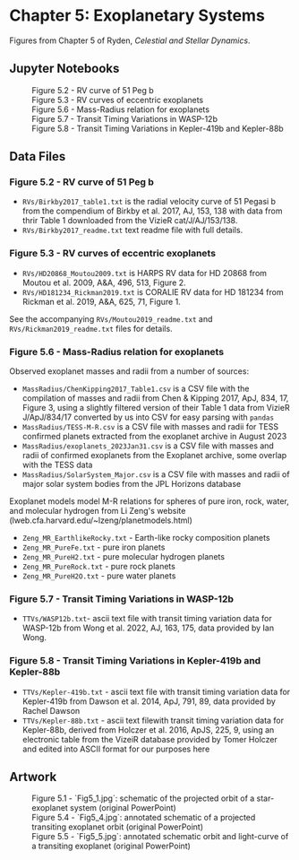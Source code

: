 # Chapter 5: Exoplanetary Systems

Figures from Chapter 5 of Ryden, *Celestial and Stellar Dynamics*.

## Jupyter Notebooks

<dl>
    <dd>Figure 5.2 - RV curve of 51 Peg b
    <dd>Figure 5.3 - RV curves of eccentric exoplanets
    <dd>Figure 5.6 - Mass-Radius relation for exoplanets
    <dd>Figure 5.7 - Transit Timing Variations in WASP-12b
    <dd>Figure 5.8 - Transit Timing Variations in Kepler-419b and Kepler-88b
</dl>

## Data Files

### Figure 5.2 - RV curve of 51 Peg b

 * `RVs/Birkby2017_table1.txt` is the radial velocity curve of 51 Pegasi b from the compendium of Birkby et al. 2017, AJ, 153, 138 with data from thrir Table 1 downloaded from the VizieR cat/J/AJ/153/138.
 * `RVs/Birkby2017_readme.txt` text readme file with full details.

### Figure 5.3 - RV curves of eccentric exoplanets

 * `RVs/HD20868_Moutou2009.txt` is HARPS RV data for HD 20868 from Moutou et al. 2009, A&A, 496, 513, Figure 2.
 * `RVs/HD181234_Rickman2019.txt` is CORALIE RV data for HD 181234 from Rickman et al. 2019, A&A, 625, 71, Figure 1.

See the accompanying `RVs/Moutou2019_readme.txt` and `RVs/Rickman2019_readme.txt` files for details.

### Figure 5.6 - Mass-Radius relation for exoplanets

Observed exoplanet masses and radii from a number of sources:
 * `MassRadius/ChenKipping2017_Table1.csv` is a CSV file with the compilation of masses and radii from Chen & Kipping 2017, ApJ, 834, 17, Figure 3, using a slightly filtered version of their Table 1 data from VizieR J/ApJ/834/17 converted by us into CSV for easy parsing with `pandas`
 * `MassRadius/TESS-M-R.csv` is a CSV file with masses and radii for TESS confirmed planets extracted from the exoplanet archive in August 2023
 * `MassRadius/exoplanets_2023Jan31.csv` is a CSV file with masses and radii of confirmed exoplanets from the Exoplanet archive, some overlap with the TESS data
 * `MassRadius/SolarSystem_Major.csv` is a CSV file with masses and radii of major solar system bodies from the JPL Horizons database

Exoplanet models model M-R relations for spheres of pure iron, rock, water, and molecular hydrogen from Li Zeng's website (lweb.cfa.harvard.edu/~lzeng/planetmodels.html)
 * `Zeng_MR_EarthlikeRocky.txt` - Earth-like rocky composition planets
 * `Zeng_MR_PureFe.txt` - pure iron planets
 * `Zeng_MR_PureH2.txt` - pure molecular hydrogen planets
 * `Zeng_MR_PureRock.txt` - pure rock planets
 * `Zeng_MR_PureH2O.txt` - pure water planets

### Figure 5.7 - Transit Timing Variations in WASP-12b

 * `TTVs/WASP12b.txt`- ascii text file with transit timing variation data for WASP-12b from Wong et al. 2022, AJ, 163, 175, data provided by Ian Wong.

### Figure 5.8 - Transit Timing Variations in Kepler-419b and Kepler-88b

 * `TTVs/Kepler-419b.txt` - ascii text file with transit timing variation data for Kepler-419b from Dawson et al. 2014, ApJ, 791, 89, data provided by Rachel Dawson
 * `TTVs/Kepler-88b.txt` - ascii text filewith transit timing variation data for Kepler-88b, derived from Holczer et al. 2016, ApJS, 225, 9, using an electronic table from the VizeiR database provided by Tomer Holczer and edited into ASCII format for our purposes here

## Artwork

<dl>
    <dd>Figure 5.1 - `Fig5_1.jpg`: schematic of the projected orbit of a star-exoplanet system (original PowerPoint)
    <dd>Figure 5.4 - `Fig5_4.jpg`: annotated schematic of a projected transiting exoplanet orbit (original PowerPoint)
    <dd>Figure 5.5 - `Fig5_5.jpg`: annotated schematic orbit and light-curve of a transiting exoplanet (original PowerPoint)
</dl>

